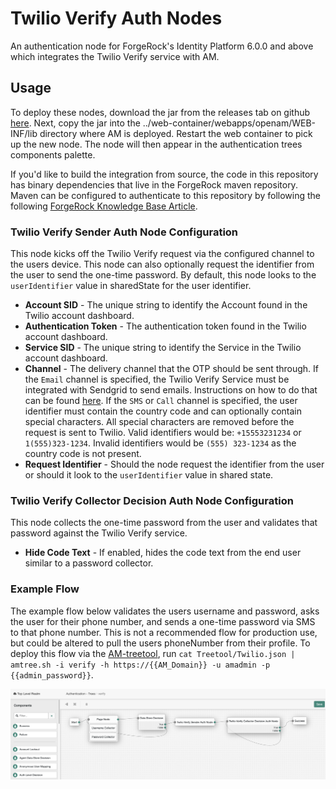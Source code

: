 <!--
 * The contents of this file are subject to the terms of the Common Development and
 * Distribution License (the License). You may not use this file except in compliance with the
 * License.
 *
 * You can obtain a copy of the License at legal/CDDLv1.0.txt. See the License for the
 * specific language governing permission and limitations under the License.
 *
 * When distributing Covered Software, include this CDDL Header Notice in each file and include
 * the License file at legal/CDDLv1.0.txt. If applicable, add the following below the CDDL
 * Header, with the fields enclosed by brackets [] replaced by your own identifying
 * information: "Portions copyright [year] [name of copyright owner]".
 *
 * Copyright 2019 ForgeRock AS.
-->
# Twilio Verify Auth Nodes

An authentication node for ForgeRock's Identity Platform 6.0.0 and above which integrates the Twilio Verify service
 with AM. 

## Usage 

To deploy these nodes, download the jar from the releases tab on github 
[here](https://github.com/ForgeRock/Twilio-Auth-Tree-Nodes/releases/latest). Next, copy the jar into the 
../web-container/webapps/openam/WEB-INF/lib directory where AM is deployed. Restart the web container to pick up the 
new node. The node will then appear in the authentication trees components palette.

If you'd like to build the integration from source, the code in this repository has binary dependencies that live in
 the ForgeRock maven repository. Maven can be configured to authenticate to this repository by following the
  following [ForgeRock Knowledge Base Article](https://backstage.forgerock.com/knowledge/kb/article/a74096897).

### Twilio Verify Sender Auth Node Configuration
This node kicks off the Twilio Verify request via the configured channel to the users device. This node can
 also optionally request the identifier from the user to send the one-time password. By default, this node looks
  to the `userIdentifier` value in sharedState for the user identifier.
* **Account SID** - The unique string to identify the Account found in the Twilio account dashboard.
* **Authentication Token** - The authentication token found in the Twilio account dashboard.
* **Service SID** - The unique string to identify the Service in the Twilio account dashboard.
* **Channel** - The delivery channel that the OTP should be sent through. If the `Email` channel is specified,
 the Twilio Verify Service must be integrated with Sendgrid to send emails. Instructions on how to do that can be
found [here](https://www.twilio.com/docs/verify/email). If the `SMS` or `Call` channel is specified, the user
identifier must contain the country code and can optionally contain special characters. All special characters are
removed before the request is sent to Twilio. Valid identifiers would be: `+15553231234` or `1(555)323-1234`. Invalid
identifiers would be `(555) 323-1234` as the country code is not present.
* **Request Identifier** - Should the node request the identifier from the user or should it look to the `userIdentifier` value in shared state.

### Twilio Verify Collector Decision Auth Node Configuration
This node collects the one-time password from the user and validates that password against the Twilio Verify service.
* **Hide Code Text** - If enabled, hides the code text from the end user similar to a password collector.



 ### Example Flow
The example flow below validates the users username and password, asks the user for their phone number, and
sends a one-time password via SMS to that phone number. This is not a recommended flow for production use, but could
be altered to pull the users phoneNumber from their profile.
To deploy this flow via the [AM-treetool](https://github.com/jonknightfr/AM-treetool), run 
`cat Treetool/Twilio.json | amtree.sh -i verify -h https://{{AM_Domain}} -u amadmin -p {{admin_password}}`.

![ScreenShot](./images/verify.png)

[forgerock_platform]: https://www.forgerock.com/platform/  
